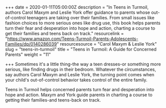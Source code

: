 +++
date = 2020-01-11T05:00:00Z
description = "In Teens in Turmoil, authors Carol Maxym and Leslie York offer guidance to parents whose out-of-control teenagers are taking over their families. From small issues like fashion choices to more serious ones like drug use, this book helps parents turn their fear and desperation into hope and action, charting a course to get their families and teens back on track."
resourcelink = "https://www.amazon.com/Teens-Turmoil-Parents-Adolescents-Families/dp/0140286039"
resourcesource = "Carol Maxym & Leslie York"
slug = "teens-in-turmoil"
title = "Teens in Turmoil: A Guide for Concerned Parents"
weight = "11"

+++
Sometimes it's a little thing-the way a teen dresses-or something more serious, like finding drugs in their bedroom. Whatever the circumstances, say authors Carol Maxym and Leslie York, the turning point comes when your child's out-of-control behavior takes control of the entire family.

Teens in Turmoil helps concerned parents turn fear and desperation into hope and action. Maxym and York guide parents in charting a course to getting their families-and teens-back on track.